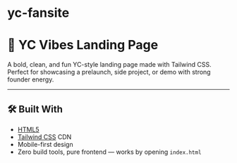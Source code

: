 # yc-fansite
# 🚀 YC Vibes Landing Page

A bold, clean, and fun YC-style landing page made with Tailwind CSS. Perfect for showcasing a prelaunch, side project, or demo with strong founder energy.

---

## 🛠️ Built With

- [HTML5](https://developer.mozilla.org/en-US/docs/Web/HTML)
- [Tailwind CSS](https://tailwindcss.com/) CDN
- Mobile-first design
- Zero build tools, pure frontend — works by opening `index.html`
